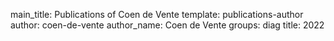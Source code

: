 main_title: Publications of Coen de Vente
template: publications-author
author: coen-de-vente
author_name: Coen de Vente
groups: diag
title: 2022
